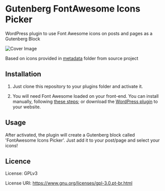 # Gutenberg FontAwesome Icons Picker
WordPress plugin to use Font Awesome icons on posts and pages as a Gutenberg Block

![Cover Image](https://i.ibb.co/dkNtKCj/Screenshot-2020-05-27-Edit-Post-Valkyria-tech-Word-Press-1.png)

Based on icons provided in [metadata](https://github.com/FortAwesome/Font-Awesome/tree/master/metadata) folder from source project

## Installation
1. Just clone this repository to your plugins folder and activate it.

2. You will need Font Awesome loaded on your front-end. You can install manually, following [these steps](https://fontawesome.com/how-to-use/on-the-web/setup/hosting-font-awesome-yourself); or download the [WordPress plugin](https://br.wordpress.org/plugins/font-awesome/) to your website.

## Usage
After activated, the plugin will create a Gutenberg block called 'FontAwesome Icons Picker'. Just add it to your post/page and select your icons!

## Licence
License: GPLv3

License URI: https://www.gnu.org/licenses/gpl-3.0.pt-br.html

